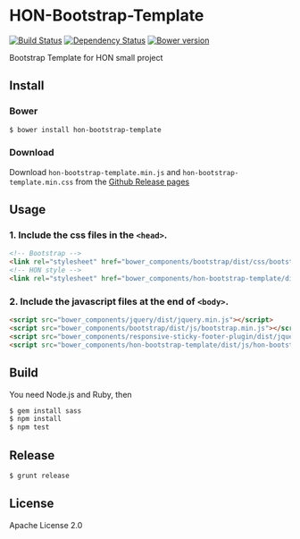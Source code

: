 HON-Bootstrap-Template
======================

[![Build Status][travis-image]][travis-url]
[![Dependency Status][gemnasium-image]][gemnasium-url]
[![Bower version][bower-image]][bower-url]

Bootstrap Template for HON small project

Install
-------

### Bower

```bash
$ bower install hon-bootstrap-template
```

### Download

Download `hon-bootstrap-template.min.js` and `hon-bootstrap-template.min.css`
from the  [Github Release pages](https://github.com/healthonnet/hon-bootstrap-template/releases)

Usage
-----

### 1. Include the css files in the ``<head>``.

```html
<!-- Bootstrap -->
<link rel="stylesheet" href="bower_components/bootstrap/dist/css/bootstrap.min.css">
<!-- HON style -->
<link rel="stylesheet" href="bower_components/hon-bootstrap-template/dist/css/hon-bootstrap-template.min.css">
```

### 2. Include the javascript files at the end of ``<body>``.

```html
<script src="bower_components/jquery/dist/jquery.min.js"></script>
<script src="bower_components/bootstrap/dist/js/bootstrap.min.js"></script>
<script src="bower_components/responsive-sticky-footer-plugin/dist/jquery.responsiveStickyFooter.min.js"></script>
<script src="bower_components/hon-bootstrap-template/dist/js/hon-bootstrap-template.min.js"></script>
```

Build
-----

You need Node.js and Ruby, then

```bash
$ gem install sass
$ npm install
$ npm test
```

Release
-------

```bash
$ grunt release
```

License
-------

Apache License 2.0

[travis-image]: https://travis-ci.org/healthonnet/hon-bootstrap-template.svg?branch=master
[travis-url]: https://travis-ci.org/healthonnet/hon-bootstrap-template
[gemnasium-image]: https://gemnasium.com/badges/github.com/healthonnet/hon-bootstrap-template.svg
[gemnasium-url]: https://gemnasium.com/github.com/healthonnet/hon-bootstrap-template
[bower-image]: https://img.shields.io/bower/v/hon-bootstrap-template.svg
[bower-url]: https://bower.io/search/?q=hon-bootstrap-template
